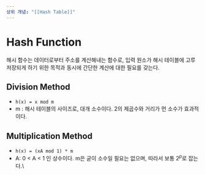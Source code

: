 ```yaml
---
상위 개념: "[[Hash Table]]"
---
```

# Hash Function
해시 함수는 데이터로부터 주소를 계산해내는 함수로, 입력 원소가 해시 테이블에 고루 저장되게 하기 위한 목적과 동시에 간단한 계산에 대한 필요를 갖는다.

## Division Method
* `h(x) = x mod m`
* m : 해시 테이블의 사이즈로, 대개 소수이다. 2의 제곱수와 거리가 먼 소수가 효과적이다.

## Multiplication Method
* `h(x) = (xA mod 1) * m`
* A: 0 < A < 1 인 상수이다. m은 굳이 소수일 필요는 없으며, 따라서 보통 $2^p$로 잡는다.\